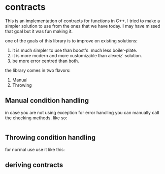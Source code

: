 # contracts
This is an implementation of contracts for functions in C++.
I tried to make a simpler solution to use from the ones that we have today.
I may have missed that goal but it was fun making it.


one of the goals of this library is to improve on existing solutions:
1. it is much simpler to use than boost's. much less boiler-plate.
2. it is more modern and more customizable than alexeiz' solution.
3. be more error centred than both.

the library comes in two flavors:
1. Manual
2. Throwing

## Manual condition handling
in case you are not using exception for error handling you can manually call the checking methods. like so:
```c++
```

## Throwing condition handling
for normal use use it like this:

## deriving contracts
